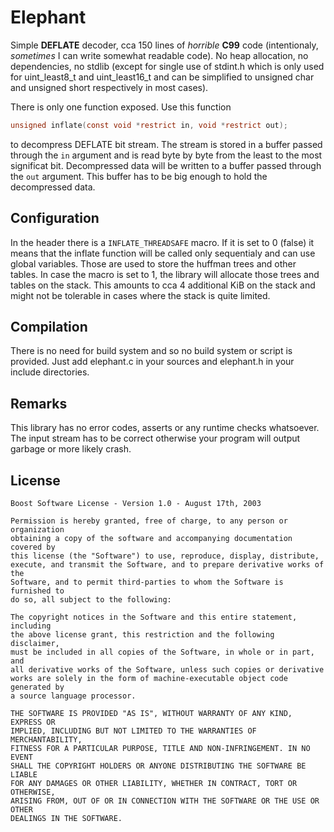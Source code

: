 # Elephant
Simple __DEFLATE__ decoder, cca 150 lines of _horrible_ __C99__ code (intentionaly, _sometimes_ I can write somewhat readable code). No heap allocation, no dependencies, no stdlib (except for single use of stdint.h which is only used for uint_least8_t and uint_least16_t and can be simplified to unsigned char and unsigned short respectively in most cases).

There is only one function exposed.
Use this function
```c
unsigned inflate(const void *restrict in, void *restrict out);
```
to decompress DEFLATE bit stream. The stream is stored in a buffer passed through the `in` argument and is read byte by byte from the least to the most significat bit. Decompressed data will be written to a buffer passed through the `out` argument. This buffer has to be big enough to hold the decompressed data.

## Configuration
In the header there is a `INFLATE_THREADSAFE` macro. If it is set to 0 (false) it means that the inflate function will be called only sequentialy and can use global variables. Those are used to store the huffman trees and other tables. In case the macro is set to 1, the library will allocate those trees and tables on the stack. This amounts to cca 4 additional KiB on the stack and might not be tolerable in cases where the stack is quite limited.

## Compilation
There is no need for build system and so no build system or script is provided. Just add elephant.c in your sources and elephant.h in your include directories.

## Remarks
This library has no error codes, asserts or any runtime checks whatsoever. The input stream has to be correct otherwise your program will output garbage or more likely crash.

## License
```
Boost Software License - Version 1.0 - August 17th, 2003

Permission is hereby granted, free of charge, to any person or organization
obtaining a copy of the software and accompanying documentation covered by
this license (the "Software") to use, reproduce, display, distribute,
execute, and transmit the Software, and to prepare derivative works of the
Software, and to permit third-parties to whom the Software is furnished to
do so, all subject to the following:

The copyright notices in the Software and this entire statement, including
the above license grant, this restriction and the following disclaimer,
must be included in all copies of the Software, in whole or in part, and
all derivative works of the Software, unless such copies or derivative
works are solely in the form of machine-executable object code generated by
a source language processor.

THE SOFTWARE IS PROVIDED "AS IS", WITHOUT WARRANTY OF ANY KIND, EXPRESS OR
IMPLIED, INCLUDING BUT NOT LIMITED TO THE WARRANTIES OF MERCHANTABILITY,
FITNESS FOR A PARTICULAR PURPOSE, TITLE AND NON-INFRINGEMENT. IN NO EVENT
SHALL THE COPYRIGHT HOLDERS OR ANYONE DISTRIBUTING THE SOFTWARE BE LIABLE
FOR ANY DAMAGES OR OTHER LIABILITY, WHETHER IN CONTRACT, TORT OR OTHERWISE,
ARISING FROM, OUT OF OR IN CONNECTION WITH THE SOFTWARE OR THE USE OR OTHER
DEALINGS IN THE SOFTWARE.
```

